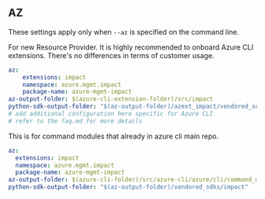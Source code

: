 ## AZ

These settings apply only when `--az` is specified on the command line.

For new Resource Provider. It is highly recommended to onboard Azure CLI extensions. There's no differences in terms of customer usage. 

``` yaml $(az) && $(target-mode) != 'core'
az:
    extensions: impact
    namespace: azure.mgmt.impact
    package-name: azure-mgmt-impact
az-output-folder: $(azure-cli-extension-folder)/src/impact
python-sdk-output-folder: "$(az-output-folder)/azext_impact/vendored_sdks/impact"
# add additional configuration here specific for Azure CLI
# refer to the faq.md for more details
```



This is for command modules that already in azure cli main repo. 
``` yaml $(az) && $(target-mode) == 'core'
az:
  extensions: impact
  namespace: azure.mgmt.impact
  package-name: azure-mgmt-impact
az-output-folder: $(azure-cli-folder)/src/azure-cli/azure/cli/command_modules/impact
python-sdk-output-folder: "$(az-output-folder)/vendored_sdks/impact"
``` 